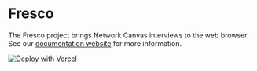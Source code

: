 # Fresco

The Fresco project brings Network Canvas interviews to the web browser. See our [documentation website](https://documentation.networkcanvas.com/en/fresco) for more information.

[![Deploy with Vercel](https://vercel.com/button)](https://vercel.com/new/clone?repository-url=https%3A%2F%2Fgithub.com%2Fcomplexdatacollective%2Ffresco%2Ftree%2Ffeature%2Fimprove-deployment&project-name=fresco&repository-name=fresco&demo-title=Network%20Canvas%20Fresco&demo-description=The%20Fresco%20project%20brings%20Network%20Canvas%20interviews%20to%20the%20web%20browser.%20See%20the%20Network%20Canvas%20project%20documentation%20website%20for%20more%20information.&demo-url=https%3A%2F%2Ffresco-sandbox.networkcanvas.com%2F&demo-image=https%3A%2F%2Fdocumentation.networkcanvas.com%2Fassets%2Fimg%2Ffresco-images%2Ffeatures%2Fdashboard.png&stores=%5B%7B"type"%3A"postgres"%7D%5D)
